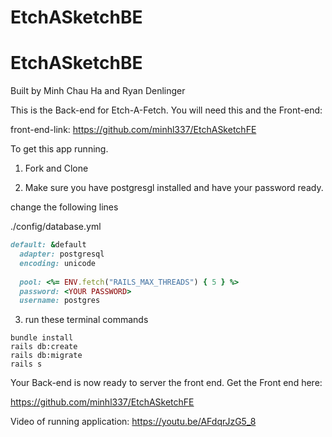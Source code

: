 # EtchASketchBE
# EtchASketchBE
Built by Minh Chau Ha
and
Ryan Denlinger

This is the Back-end for Etch-A-Fetch.
You will need this and the Front-end:

front-end-link: https://github.com/minhl337/EtchASketchFE

To get this app running.

1) Fork and Clone

2) Make sure you have postgresgl installed and have your password ready.

change the following lines

./config/database.yml

```ruby 
default: &default
  adapter: postgresql
  encoding: unicode
  
  pool: <%= ENV.fetch("RAILS_MAX_THREADS") { 5 } %>
  password: <YOUR PASSWORD>
  username: postgres
  ```

3) run these terminal commands
```
bundle install
rails db:create
rails db:migrate
rails s
```

Your Back-end is now ready to server the front end.
Get the Front end here:

https://github.com/minhl337/EtchASketchFE

Video of running application:
https://youtu.be/AFdqrJzG5_8
